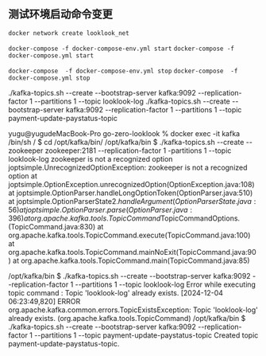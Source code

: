 ## 测试环境启动命令变更

`docker network create looklook_net`

`docker-compose -f docker-compose-env.yml start`
`docker-compose -f docker-compose.yml start`

`docker-compose  -f docker-compose-env.yml stop`
`docker-compose  -f docker-compose.yml stop`


./kafka-topics.sh --create --bootstrap-server kafka:9092 --replication-factor 1 --partitions 1 --topic looklook-log
./kafka-topics.sh --create --bootstrap-server kafka:9092 --replication-factor 1 --partitions 1 --topic payment-update-paystatus-topic



yugu@yugudeMacBook-Pro go-zero-looklook % docker exec -it kafka /bin/sh
/ $ cd /opt/kafka/bin/
/opt/kafka/bin $ ./kafka-topics.sh --create --zookeeper zookeeper:2181 --replication-factor 1 -partitions 1 --topic looklook-log
zookeeper is not a recognized option
joptsimple.UnrecognizedOptionException: zookeeper is not a recognized option
at joptsimple.OptionException.unrecognizedOption(OptionException.java:108)
at joptsimple.OptionParser.handleLongOptionToken(OptionParser.java:510)
at joptsimple.OptionParserState$2.handleArgument(OptionParserState.java:56)
at joptsimple.OptionParser.parse(OptionParser.java:396)
at org.apache.kafka.tools.TopicCommand$TopicCommandOptions.<init>(TopicCommand.java:830)
at org.apache.kafka.tools.TopicCommand.execute(TopicCommand.java:100)
at org.apache.kafka.tools.TopicCommand.mainNoExit(TopicCommand.java:90)
at org.apache.kafka.tools.TopicCommand.main(TopicCommand.java:85)

/opt/kafka/bin $ ./kafka-topics.sh --create --bootstrap-server kafka:9092 --replication-factor 1 --partitions 1 --topic looklook-log
Error while executing topic command : Topic 'looklook-log' already exists.
[2024-12-04 06:23:49,820] ERROR org.apache.kafka.common.errors.TopicExistsException: Topic 'looklook-log' already exists.
(org.apache.kafka.tools.TopicCommand)
/opt/kafka/bin $ ./kafka-topics.sh --create --bootstrap-server kafka:9092 --replication-factor 1 --partitions 1 --topic payment-update-paystatus-topic
Created topic payment-update-paystatus-topic.
